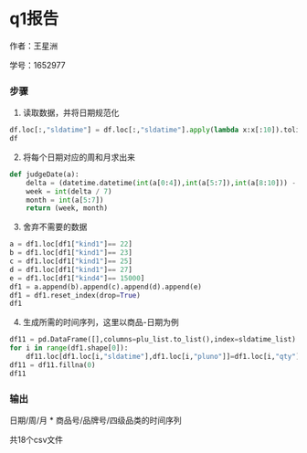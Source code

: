 # q1报告

作者：王星洲

学号：1652977

### 步骤

1. 读取数据，并将日期规范化

```python
df.loc[:,"sldatime"] = df.loc[:,"sldatime"].apply(lambda x:x[:10]).tolist()
df
```

2. 将每个日期对应的周和月求出来

```python
def judgeDate(a):
    delta = (datetime.datetime(int(a[0:4]),int(a[5:7]),int(a[8:10])) - datetime.datetime(2016,2,1)).days
    week = int(delta / 7)
    month = int(a[5:7])
    return (week, month)
```

3. 舍弃不需要的数据

```python
a = df1.loc[df1["kind1"]== 22]
b = df1.loc[df1["kind1"]== 23]
c = df1.loc[df1["kind1"]== 25]
d = df1.loc[df1["kind1"]== 27]
e = df1.loc[df1["kind4"]== 15000]
df1 = a.append(b).append(c).append(d).append(e)
df1 = df1.reset_index(drop=True)
df1
```

4. 生成所需的时间序列，这里以商品-日期为例

```python
df11 = pd.DataFrame([],columns=plu_list.to_list(),index=sldatime_list)
for i in range(df1.shape[0]):
    df11.loc[df1.loc[i,"sldatime"],df1.loc[i,"pluno"]]=df1.loc[i,"qty"]
df11 = df11.fillna(0)
df11
```



### 输出

日期/周/月  *  商品号/品牌号/四级品类的时间序列

共18个csv文件

